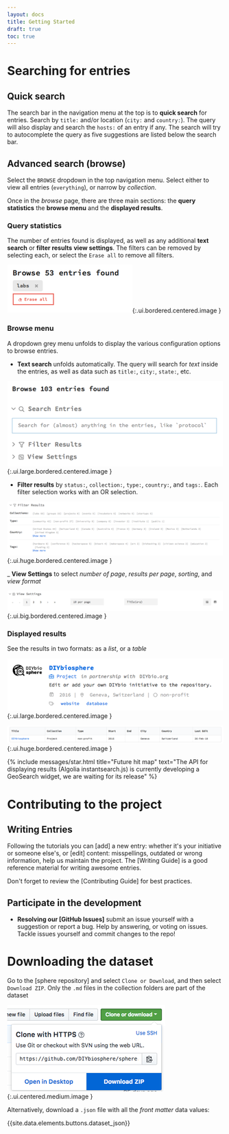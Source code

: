```yaml
---
layout: docs
title: Getting Started
draft: true
toc: true
---
```



# Searching for entries
## Quick search
The search bar in the navigation menu at the top is to **quick search** for entries. Search by `title:` and/or location (`city:` and `country:`). The query will also display and search the `hosts:` of an entry if any. The search will try to autocomplete the query as five suggestions are listed below the search bar.

## Advanced search (browse)
Select the `BROWSE` dropdown in the top navigation menu. Select either to view all entries (`everything`), or narrow by _collection_.

Once in the _browse_ page, there are three main sections: the **query statistics** the **browse menu** and the **displayed results**.

### Query statistics
The number of entries found is displayed, as well as any additional **text search** or **filter results** **view settings**. The filters can be removed by selecting each, or select the `Erase all` to remove all filters.

![](/docs/introduction/filter-query.png){:.ui.bordered.centered.image }

### Browse menu
A dropdown grey menu unfolds to display the various configuration options to browse entries.

- **Text search** unfolds automatically. The query will search for _text_ inside the entries, as well as data such as `title:`, `city:`, `state:`, etc.

![](/docs/introduction/query-menu.png){:.ui.large.bordered.centered.image }

- **Filter results** by `status:`, `collection:`, `type:`, `country:`, and `tags:`. Each filter selection works with an OR selection.


![](/docs/introduction/filter-results.png){:.ui.huge.bordered.centered.image }


_ **View Settings** to select _number of page_, _results per page_, _sorting_, and _view format_

![](/docs/introduction/view-query.png){:.ui.big.bordered.centered.image }

### Displayed results
See the results in two formats: as a _list_, or a _table_

![](/docs/introduction/list-hit.png){:.ui.large.bordered.centered.image }

![](/docs/introduction/table-hit.png){:.ui.huge.bordered.centered.image }


{% include messages/star.html title="Future hit map" text="The API for displaying results (Algolia instantsearch.js) is currently developing a GeoSearch widget, we are waiting for its release" %}


# Contributing to the project
## Writing Entries
Following the tutorials you can [add] a new entry: whether it's your initiative or someone else's,  or [edit] content: misspellings, outdated or wrong information, help us maintain the project. The [Writing Guide] is a good reference material for writing awesome entries.

Don't forget to review the [Contributing Guide] for best practices.

## Participate in the development

- **Resolving our [GitHub Issues]** submit an issue yourself with a suggestion or report a bug. Help by answering, or voting on issues. Tackle issues yourself and commit changes to the repo!

# Downloading the dataset
Go to the [sphere repository] and select `Clone or Download`, and then select `Download ZIP`. Only the `.md` files in the collection folders are part of the dataset

![](/docs/introduction/download-zip.png){:.ui.centered.medium.image }

Alternatively, download a `.json` file with all the _front matter_ data values:

{{site.data.elements.buttons.dataset_json}}
